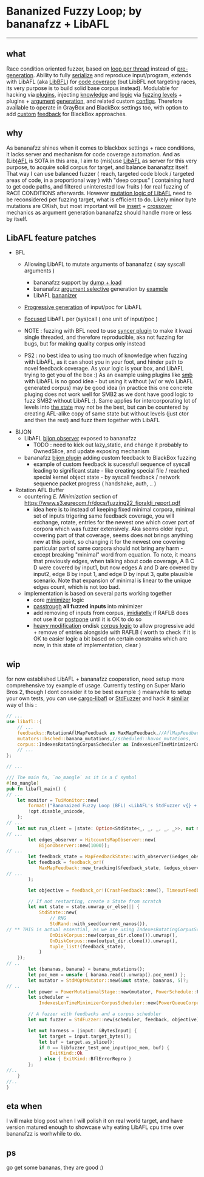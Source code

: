 # Bananized Fuzzy Loop; by bananafzz + LibAFL
---
## what
Race condition oriented fuzzer, based on [loop per thread](https://github.com/rezer0dai/bananafzz/blob/smb2/core/src/banana/looper.rs#L38-L76) instead of [pre-generation](https://github.com/google/syzkaller/). Ability to fully [serialize](https://github.com/rezer0dai/bananafzz/blob/smb2/core/src/generator/serialize.rs) and reproduce input/program, extends with LibAFL (aka [LibBFL](https://github.com/rezer0dai/LibAFL/blob/smb2/libafl/src/mutators/bananizer.rs)) for [code coverage](https://github.com/rezer0dai/bananafzz/blob/smb2/modules/bfl/src/bfl.rs) (but LibBFL not targeting races, its very purpose is to build solid base corpus instead). Modulable for hacking via [plugins](https://github.com/rezer0dai/bananafzz/tree/smb2/modules), injecting [knowledge](https://github.com/rezer0dai/bananafzz/blob/smb2/core/src/state/state.rs#L237-L251) and [logic](https://github.com/rezer0dai/bananafzz/blob/smb2/modules/smb/src/smb.rs) via [fuzzing levels](https://github.com/rezer0dai/bananafzz/blob/smb2/fuzzer/src/states/coins/state.rs#L74-L81) + plugins + [argument](https://github.com/rezer0dai/bananafzz/blob/toy/fuzzer/src/args/epoll/pollfd.rs) [generation](https://github.com/rezer0dai/bananafzz/blob/smb2/fuzzer/src/args/movem.rs), and related custom [configs](https://github.com/rezer0dai/bananafzz/tree/smb2/tools/configs). Therefore available to operate in GrayBox and BlackBox settings too, with option to add [custom](https://github.com/rezer0dai/bananafzz/blob/smb2/modules/bijon/src/lib.rs) [feedback](https://github.com/rezer0dai/LibAFL/blob/smb2/libafl/src/observers/bijon.rs#L197-L220) for BlackBox approaches.

## why
As bananafzz shines when it comes to blackbox settings + race conditions, it lacks server and mechanism for code coverage automation. And as (Lib)[AFL](https://lcamtuf.coredump.cx/afl/) is SOTA in this area, I aim to (mis)use [LibAFL](https://github.com/AFLplusplus/LibAFL) as server for this very purpose, to acquire solid corpus for target, and balance bananafzz itself. That way I can use balanced fuzzer ( reach, targeted code block / targeted areas of code, in a proportional way ) with "deep corpus" ( containing hard to get code paths, and filtered uninterested low fruits ) for real fuzzing of RACE CONDITIONS afterwards. 
However [mutation logic of LibAFL](https://github.com/rezer0dai/LibAFL/blob/smb2/libafl/src/mutators/bsched.rs#L24-L60) need to be reconsidered per fuzzing target, what is efficient to do. Likely minor byte mutations are OKish, but most important will be [insert](https://github.com/rezer0dai/LibAFL/blob/smb2/libafl/src/mutators/bfl.rs) + [crossover](https://github.com/rezer0dai/bananafzz/blob/smb2/modules/bfl/src/crossover.rs) mechanics as argument generation bananafzz should handle more or less by itself.

## LibAFL feature patches

- BFL
  + Allowing LibAFL to mutate arguments of bananafzz ( say syscall arguments ) 
    * bananafzz support by [dump + load](https://github.com/rezer0dai/bananafzz/blob/smb2/core/src/generator/serialize.rs#L38-L68)
    * bananafzz [argument selective](https://github.com/rezer0dai/bananafzz/blob/smb2/api/src/leafs/bfl_leaf.rs) generation by [example](https://github.com/rezer0dai/bananafzz/blob/smb2/fuzzer/src/args/movem.rs#L60-L79) 
    * LibAFL [bananizer](https://github.com/rezer0dai/LibAFL/blob/smb2/libafl/src/mutators/bananizer.rs)
  + [Progressive generation](https://github.com/rezer0dai/LibAFL/blob/smb2/libafl/src/mutators/bfl.rs) of input/poc for LibAFL
  + [Focused](https://github.com/rezer0dai/LibAFL/blob/smb2/libafl/src/mutators/banana.rs#L160-L223) LibAFL per (sys)call ( one unit of input/poc )
 
  + NOTE : fuzzing with BFL need to use [syncer plugin](https://github.com/rezer0dai/bananafzz/blob/smb2/modules/syncer/src/lib.rs) to make it kvazi single threaded, and therefore reproducible, aka not fuzzing for bugs, but for making quality corpus only instead
  + PS2 : no best idea to using too much of knowledge when fuzzing with LibAFL, as it can shoot you in your foot, and hinder path to novel feedback coverage. As your logic is your box, and LibAFL trying to get you of the box :) As an example using plugins like [smb](https://github.com/rezer0dai/bananafzz/blob/smb2/modules/smb/src/lib.rs) with LibAFL is no good idea - but using it without (w/ or w/o LibAFL generated corpus) may be good idea (in practice this one concrete pluging does not work well for SMB2 as we dont have good logic to fuzz SMB2 without LibAFL :). Same applies for intercorporating lot of levels into [the state](https://github.com/rezer0dai/bananafzz/blob/smb2/core/src/state/state.rs#L237-L251) may not be the best, but can be countered by creating AFL-alike copy  of same state but without levels (just ctor and then the rest) and fuzz them together with LibAFL
- BIJON
  + LibAFL [bijon observer](https://github.com/rezer0dai/LibAFL/blob/smb2/libafl/src/observers/bijon.rs) exposed to bananafzz
    * TODO : need to kick out lazy_static, and change it probably to OwnedSlice, and update exposing mechanism
  + bananafzz [bijon plugin](https://github.com/rezer0dai/bananafzz/blob/smb2/modules/bijon/src/lib.rs) adding custom feedback to BlackBox fuzzing
    * example of custom feedback is sucessfull sequence of syscall leading to significant state - like creating special file / reached special kernel object state - by syscall feedback / network sequence packet progress ( handshake, auth, .. )
- Rotation AFL Buffer
  + countering *E. Minimization* section of https://www.s3.eurecom.fr/docs/fuzzing22_fioraldi_report.pdf
    * idea here is to instead of keeping fixed minimal corpora, minimal set of inputs trigering same feedback coverage, you will exchange, rotate, entries for the newest one which cover part of corpora which was fuzzer extensively. Aka seems older input, covering part of that coverage, seems does not brings anything new at this point, so changing it for the newest one covering particular part of same corpora should not bring any harm - except breaking "minimal" word from equation. To note, it means that previously edges, when talking about code coverage, A B C D were covered by input1, but now edges A and D are covered by input2, edge B by input 1, and edge D by input 3, quite plausible scenario. Note that expansion of minimal is linear to the unique edges count, which is not too bad.
  + implementation is based on several parts working together
    * core [minimizer](https://github.com/rezer0dai/LibAFL/blob/smb2/libafl/src/corpus/rotator.rs#L146-L308) logic
    * [passtrough](https://github.com/rezer0dai/LibAFL/blob/smb2/libafl/src/feedbacks/map.rs#L655-L679) **all fuzzed inputs** into minimizer
    * add removing of inputs from corpus, [imidiatelly](https://github.com/rezer0dai/LibAFL/blob/smb2/libafl/src/fuzzer/mod.rs#L374-L380) if RAFLB does not use it or [postpone](https://github.com/rezer0dai/LibAFL/blob/smb2/libafl/src/stages/power.rs#L219-L251) until it is OK to do so
    * [heavy modification](https://github.com/rezer0dai/bananafzz/blob/smb2/tools/patches/libafl-bijon-rotator-bfl.patch#L1688-L1913) ondisk [corpus logic](https://github.com/rezer0dai/LibAFL/blob/smb2/libafl/src/corpus/ondisk.rs#L247-L343) to allow progressive add + remove of entries alongside with RAFLB ( worth to check if it is OK to easier logic a bit based on certain constrains which are now, in this state of implementation, clear )

## wip
for now established LibAFL + bananafzz cooperation, need setup more comprehensive toy example of usage. Currently testing on Super Mario Bros 2, though I dont consider it to be best example :) meanwhile to setup your own tests, you can use [cargo-libafl](https://github.com/AFLplusplus/cargo-libafl) or [StdFuzzer](https://github.com/AFLplusplus/StdFuzzer) and hack it [similiar](https://github.com/rezer0dai/bananafzz/tree/smb2/tools/patches) way of this :

```rust
// ...
use libafl::{
    // ...
    feedbacks::RotationAflMapFeedback as MaxMapFeedback,//AflMapFeedback, 
    mutators::bsched::banana_mutations,//scheduled::havoc_mutations,
    corpus::IndexesRotatingCorpusScheduler as IndexesLenTimeMinimizerCorpusScheduler,
    // ...
};

// ...

/// The main fn, `no_mangle` as it is a C symbol
#[no_mangle]
pub fn libafl_main() {
// ...
    let monitor = TuiMonitor::new(
        format!("Bananaized Fuzzy Loop (BFL) <LibAFL's StdFuzzer v{} + bananafzz> v0.1", VERSION),
        !opt.disable_unicode,
    );
// ...
    let mut run_client = |state: Option<StdState<_, _, _, _, _>>, mut mgr, _core_id| {
// ...
        let edges_observer = HitcountsMapObserver::new(
            BijonObserver::new(1000));
// ...
        let feedback_state = MapFeedbackState::with_observer(&edges_observer);
        let feedback = feedback_or!(
            MaxMapFeedback::new_tracking(&feedback_state, &edges_observer, true, false),
// ...
        );

        let objective = feedback_or!(CrashFeedback::new(), TimeoutFeedback::new());

        // If not restarting, create a State from scratch
        let mut state = state.unwrap_or_else(|| {
            StdState::new(
                // RNG
                StdRand::with_seed(current_nanos()),
// ** THIS is actual essential, as we are using IndexesRotatingCorpusScheduler based on ondisk.rs patches !!
                OnDiskCorpus::new(corpus_dir.clone()).unwrap(),
                OnDiskCorpus::new(output_dir.clone()).unwrap(),
                tuple_list!(feedback_state),
            )
    });
// ..
        let (bananas, banana) = banana_mutations();
        let poc_mem = unsafe { banana.read().unwrap().poc_mem() };
        let mutator = StdMOptMutator::new(&mut state, bananas, 5)?;
// ..
        let power = PowerMutationalStage::new(mutator, PowerSchedule::FAST, &edges_observer);
        let scheduler =
            IndexesLenTimeMinimizerCorpusScheduler::new(PowerQueueCorpusScheduler::new());

        // A fuzzer with feedbacks and a corpus scheduler
        let mut fuzzer = StdFuzzer::new(scheduler, feedback, objective);

        let mut harness = |input: &BytesInput| {
            let target = input.target_bytes();
            let buf = target.as_slice();
            if 0 == libfuzzer_test_one_input(poc_mem, buf) {
                ExitKind::Ok
            } else { ExitKind::BflErrorRepro }
        };
//..
    }
//..
}

```

## eta when
I will make blog post when I will polish it on real world target, and have version matured enough to showcase why eating LibAFL cpu time over bananafzz is worhwhile to do.

## ps
go get some bananas, they are good :)


